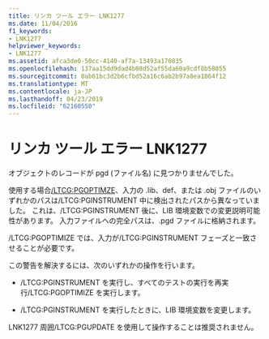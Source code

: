 ```yaml
---
title: リンカ ツール エラー LNK1277
ms.date: 11/04/2016
f1_keywords:
- LNK1277
helpviewer_keywords:
- LNK1277
ms.assetid: afca3de0-50cc-4140-af7a-13493a170835
ms.openlocfilehash: 137aa15dd9dad4b08d52af55da60a9cdf8b58055
ms.sourcegitcommit: 0ab61bc3d2b6cfbd52a16c6ab2b97a8ea1864f12
ms.translationtype: MT
ms.contentlocale: ja-JP
ms.lasthandoff: 04/23/2019
ms.locfileid: "62160550"
---
```

# <a name="linker-tools-error-lnk1277"></a>リンカ ツール エラー LNK1277

オブジェクトのレコードが pgd (ファイル名) に見つかりませんでした。

使用する場合[/LTCG:PGOPTIMZE](../../build/reference/ltcg-link-time-code-generation.md)、入力の .lib、def、または .obj ファイルのいずれかのパスは/LTCG:PGINSTRUMENT 中に検出されたパスから異なっていました。 これは、/LTCG:PGINSTRUMENT 後に、LIB 環境変数での変更説明可能性があります。 入力ファイルへの完全パスは、.pgd ファイルに格納されます。

/LTCG:PGOPTIMIZE では、入力が/LTCG:PGINSTRUMENT フェーズと一致させることが必要です。

この警告を解決するには、次のいずれかの操作を行います。

- /LTCG:PGINSTRUMENT を実行し、すべてのテストの実行を再実行/LTCG:PGOPTIMIZE を実行します。

- /LTCG:PGINSTRUMENT を実行したときに、LIB 環境変数を変更します。

LNK1277 周囲/LTCG:PGUPDATE を使用して操作することは推奨されません。